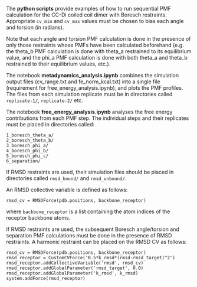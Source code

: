 The **python scripts** provide examples of how to run sequential PMF calculation for the CC-Di coiled coil dimer with Boresch restraints. Appropriate ```cv_min``` and ```cv_max``` values must be chosen to bias each angle and torsion (in radians).

Note that each angle and torsion PMF calculation is done in the presence of only those restraints whose PMFs have been calculated beforehand (e.g. the theta_b PMF calculation is done with theta_a restrained to its equilibrium value, and the phi_a PMF calculation is done with both theta_a and theta_b restrained to their equilibrium values, etc.).

The notebook **metadynamics_analysis.ipynb** combines the simulation output files (cv_range.txt and fe_norm_kcal.txt) into a single file (requirement for free_energy_analysis.ipynb), and plots the PMF profiles. The files from each simulation replicate must be in directories called ```replicate-1/```, ```replicate-2/``` etc.

The notebook **free_energy_analysis.ipynb** analyses the free energy contributions from each PMF step. The individual steps and their replicates must be placed in directories called:
```
1_boresch_theta_a/
2_boresch_theta_b/
3_boresch_phi_a/
4_boresch_phi_b/
5_boresch_phi_c/
6_separation/
```
If RMSD restraints are used, their simulation files should be placed in directories called ```rmsd_bound/``` and ```rmsd_unbound/```.

An RMSD collective variable is defined as follows:
```
rmsd_cv = RMSDForce(pdb.positions, backbone_receptor)
```
where ```backbone_receptor``` is a list containing the atom indices of the receptor backbone atoms.

If RMSD restraints are used, the subsequent Boresch angle/torsion and separation PMF calculations must be done in the presence of RMSD restraints. A harmonic restraint can be placed on the RMSD CV as follows:
```
rmsd_cv = RMSDForce(pdb.positions, backbone_receptor) 
rmsd_receptor = CustomCVForce('0.5*k_rmsd*(rmsd-rmsd_target)^2')
rmsd_receptor.addCollectiveVariable('rmsd', rmsd_cv)
rmsd_receptor.addGlobalParameter('rmsd_target', 0.0)
rmsd_receptor.addGlobalParameter('k_rmsd', k_rmsd)
system.addForce(rmsd_receptor)
```
